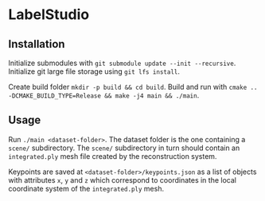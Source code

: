 # LabelStudio

## Installation

Initialize submodules with `git submodule update --init --recursive`. Initialize git large file storage using `git lfs install`.

Create build folder `mkdir -p build && cd build`. Build and run with `cmake .. -DCMAKE_BUILD_TYPE=Release && make -j4 main && ./main`.

## Usage

Run `./main <dataset-folder>`. The dataset folder is the one containing a `scene/` subdirectory. The `scene/` subdirectory in turn should contain an `integrated.ply` mesh file created by the reconstruction system.

Keypoints are saved at `<dataset-folder>/keypoints.json` as a list of objects with attributes `x`, `y` and `z` which correspond to coordinates in the local coordinate system of the `integrated.ply` mesh.


